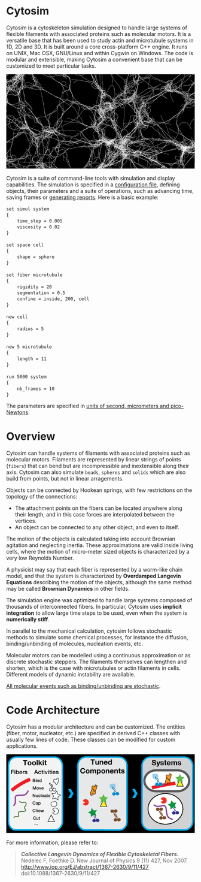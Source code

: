 # Cytosim

Cytosim is a cytoskeleton simulation designed to handle large systems of flexible filaments with associated proteins such as molecular motors. It is a versatile base that has been used to study actin and microtubule systems in 1D, 2D and 3D. It is built around a core cross-platform C++ engine. It runs on UNIX, Mac OSX, GNU/Linux and within Cygwin on Windows. The code is modular and extensible, making Cytosim a convenient base that can be customized to meet particular tasks.

![Cytosim](../data/cytosim.png)

Cytosim is a suite of command-line tools with simulation and display capabilities. The simulation is specified in a [configuration file](doc/sim/config.md), defining objects, their parameters and a suite of operations, such as advancing time, saving frames or [generating reports](doc/sim/report.md). Here is a basic example:

    set simul system
    {
        time_step = 0.005
        viscosity = 0.02
    }

    set space cell
    {
        shape = sphere
    }

    set fiber microtubule
    {
        rigidity = 20
        segmentation = 0.5
        confine = inside, 200, cell
    }
    
    new cell
    {
        radius = 5
    }
        
    new 5 microtubule
    {
        length = 11
    }

    run 5000 system
    {
        nb_frames = 10
    }

The parameters are specified in [units of second, micrometers and pico-Newtons](doc/sim/units.md).

# Overview

Cytosim can handle systems of filaments with associated proteins such as molecular motors. 
Filaments are represented by linear strings of points (`fibers`) that can bend but are incompressible and inextensible along their axis. Cytosim can also simulate `beads`, `spheres` and `solids` which are also build from points, but not in linear arragements.
 
Objects can be connected by Hookean springs, with few restrictions on the topology of the connections:

* The attachment points on the fibers can be located anywhere along their length, and in this case forces are interpolated between the vertices.
* An object can be connected to any other object, and even to itself.

The motion of the objects is calculated taking into account Brownian agitation and neglecting inertia. These approximations are valid inside living cells, where the motion of micro-meter sized objects is characterized by a very low Reynolds Number. 

A physicist may say that each fiber is represented by a worm-like chain model,
and that the system is characterized by **Overdamped Langevin Equations** describing the motion of the objects, although the same method may be called **Brownian Dynamics** in other fields.
 
The simulation engine was optimized to handle large systems composed of thousands of interconnected fibers. In particular, Cytosim uses **implicit integration** to allow large time steps to be used, even when the system is **numerically stiff**. 
 
In parallel to the mechanical calculation, cytosim follows stochastic methods to simulate some chemical processes, for instance the diffusion, binding/unbinding of molecules, nucleation events, etc.

Molecular motors can be modelled using a continuous approximation or as discrete stochastic steppers. The filaments themselves can lengthen and shorten, which is the case with microtubules or actin filaments in cells. Different models of dynamic instability are available.

[All molecular events such as binding/unbinding are stochastic](../sim/stochastic.md).

# Code Architecture

Cytosim has a modular architecture and can be customized.
The entities (fiber, motor, nucleator, etc.) are specified in derived C++ classes with usually few lines of code. These classes can be modified for custom applications.
 
![Modularity](../data/modularity.png)

For more information, please refer to:<br>

> ***Collective Langevin Dynamics of Flexible Cytoskeletal Fibers.***  
> Nedelec F, Foethke D. New Journal of Physics 9 (11) 427, Nov 2007.  
> http://www.iop.org/EJ/abstract/1367-2630/9/11/427  
> doi:10.1088/1367-2630/9/11/427  


